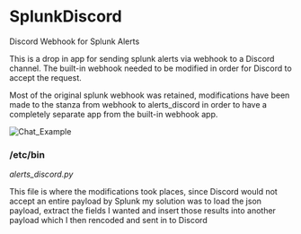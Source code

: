 # SplunkDiscord
Discord Webhook for Splunk Alerts

This is a drop in app for sending splunk alerts via webhook to a Discord channel. The built-in webhook needed to be modified in order for Discord to accept the request.

Most of the original splunk webhook was retained, modifications have been made to the stanza from webhook to alerts_discord in order to have a completely separate app from the built-in webhook app.

![Chat_Example](https://i.imgur.com/Camwykz.png?raw=true)

### /etc/bin
*alerts_discord.py*

This file is where the modifications took places, since Discord would not accept an entire payload by Splunk my solution was to load the json payload, extract the fields I wanted and insert those results into another payload which I then rencoded and sent in to Discord 


